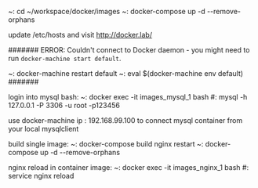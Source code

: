 
~: cd ~/workspace/docker/images
~: docker-compose up -d --remove-orphans

update /etc/hosts and visit
http://docker.lab/


#######
ERROR: Couldn't connect to Docker daemon - you might need to run `docker-machine start default`.

~: docker-machine restart default
~: eval $(docker-machine env default)
#######


login into mysql bash:
~: docker exec -it images_mysql_1 bash
#: mysql -h 127.0.0.1 -P 3306 -u root -p123456

use docker-machine ip : 192.168.99.100 to connect mysql container from your local mysqlclient


build single image:
~: docker-compose build nginx
restart
~: docker-compose up -d --remove-orphans

nginx reload in container image:
~: docker exec -it images_nginx_1 bash
#: service nginx reload
